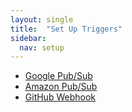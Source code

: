 ```yaml
---
layout: single
title:  "Set Up Triggers"
sidebar:
  nav: setup
---
```


* [Google Pub/Sub](/setup/triggers/google/)
* [Amazon Pub/Sub](/setup/triggers/amazon/)
* [GitHub Webhook](/setup/triggers/github/)
